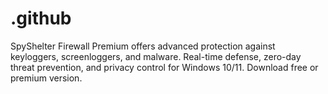 # .github
SpyShelter Firewall Premium offers advanced protection against keyloggers, screenloggers, and malware. Real-time defense, zero-day threat prevention, and privacy control for Windows 10/11. Download free or premium version.

